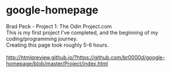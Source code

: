 # google-homepage
Brad Peck - Project 1: The Odin Project.com
<br>
This is my first project I've completed, and the beginning of my coding/programming journey.
<br>
Creating this page took roughly 5-6 hours.
<br>
<br>
http://htmlpreview.github.io/?https://github.com/br0000d/google-homepage/blob/master/Project/index.html
